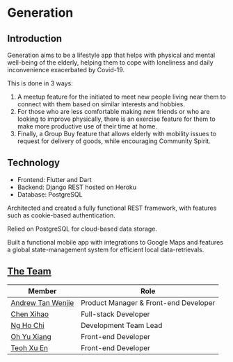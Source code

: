 # Generation

## Introduction

Generation aims to be a lifestyle app that helps with physical and mental well-being of the elderly, helping them to cope with loneliness and daily inconvenience exacerbated by Covid-19.

This is done in 3 ways:

1. A meetup feature for the initiated to meet new people living near them to connect with them based on similar interests and hobbies.
2. For those who are less comfortable making new friends or who are looking to improve physically, there is an exercise feature for them to make more productive use of their time at home.
3. Finally, a Group Buy feature that allows elderly with mobility issues to request for delivery of goods, while encouraging Community Spirit.

## Technology

- Frontend: Flutter and Dart
- Backend: Django REST hosted on Heroku
- Database: PostgreSQL

Architected and created a fully functional REST framework, with features such as cookie-based authentication.

Relied on PostgreSQL for cloud-based data storage.

Built a functional mobile app with integrations to Google Maps and features a global state-management system for efficient local data-retrievals.

## [The Team](https://github.com/orgs/BrainHack2021-Hackuna-Matata/)

Member | Role
------ | ----
[Andrew Tan Wenjie](https://github.com/Ahndrayo) | Product Manager & Front-end Developer
[Chen Xihao](https://github.com/howtoosee) | Full-stack Developer
[Ng Ho Chi](https://github.com/nghochi123) | Development Team Lead
[Oh Yu Xiang](https://github.com/twoeasy3) | Front-end Developer
[Teoh Xu En](https://github.com/teohxuen) | Front-end Developer
